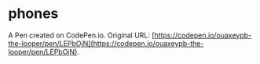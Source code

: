 # phones

A Pen created on CodePen.io. Original URL: [https://codepen.io/ouaxeypb-the-looper/pen/LEPbOjN](https://codepen.io/ouaxeypb-the-looper/pen/LEPbOjN).

